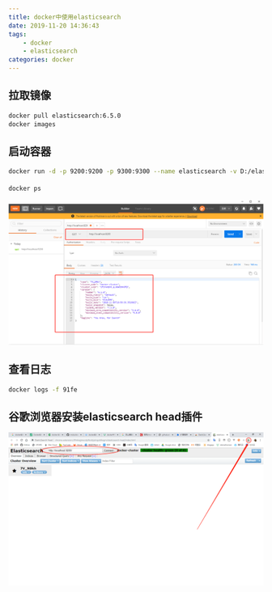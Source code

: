 ```yaml
---
title: docker中使用elasticsearch
date: 2019-11-20 14:36:43
tags:
    - docker
    - elasticsearch
categories: docker
---
```

## 拉取镜像
```bash
docker pull elasticsearch:6.5.0
docker images
```

## 启动容器
```bash
docker run -d -p 9200:9200 -p 9300:9300 --name elasticsearch -v D:/elasticsearchdata:/data elasticsearch:6.5.0

docker ps
```
![安装成功](docker中使用elasticsearch/installsuccess.png)
## 查看日志
```bash
docker logs -f 91fe
```

## 谷歌浏览器安装elasticsearch head插件
![安装成功](docker中使用elasticsearch/elassticsearch.png)